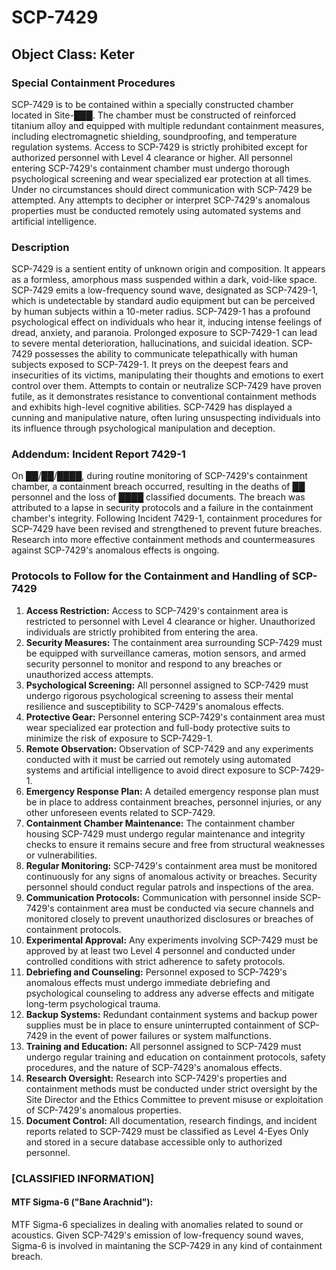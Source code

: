 
# SCP-7429

## Object Class: Keter

### Special Containment Procedures
SCP-7429 is to be contained within a specially constructed chamber located in Site-███. The chamber must be constructed of reinforced titanium alloy and equipped with multiple redundant containment measures, including electromagnetic shielding, soundproofing, and temperature regulation systems. Access to SCP-7429 is strictly prohibited except for authorized personnel with Level 4 clearance or higher. All personnel entering SCP-7429's containment chamber must undergo thorough psychological screening and wear specialized ear protection at all times. Under no circumstances should direct communication with SCP-7429 be attempted. Any attempts to decipher or interpret SCP-7429's anomalous properties must be conducted remotely using automated systems and artificial intelligence.

### Description
SCP-7429 is a sentient entity of unknown origin and composition. It appears as a formless, amorphous mass suspended within a dark, void-like space. SCP-7429 emits a low-frequency sound wave, designated as SCP-7429-1, which is undetectable by standard audio equipment but can be perceived by human subjects within a 10-meter radius. SCP-7429-1 has a profound psychological effect on individuals who hear it, inducing intense feelings of dread, anxiety, and paranoia. Prolonged exposure to SCP-7429-1 can lead to severe mental deterioration, hallucinations, and suicidal ideation. SCP-7429 possesses the ability to communicate telepathically with human subjects exposed to SCP-7429-1. It preys on the deepest fears and insecurities of its victims, manipulating their thoughts and emotions to exert control over them. Attempts to contain or neutralize SCP-7429 have proven futile, as it demonstrates resistance to conventional containment methods and exhibits high-level cognitive abilities. SCP-7429 has displayed a cunning and manipulative nature, often luring unsuspecting individuals into its influence through psychological manipulation and deception.

### Addendum: Incident Report 7429-1
On ██/██/████, during routine monitoring of SCP-7429's containment chamber, a containment breach occurred, resulting in the deaths of ██ personnel and the loss of ████ classified documents. The breach was attributed to a lapse in security protocols and a failure in the containment chamber's integrity. Following Incident 7429-1, containment procedures for SCP-7429 have been revised and strengthened to prevent future breaches. Research into more effective containment methods and countermeasures against SCP-7429's anomalous effects is ongoing.

### Protocols to Follow for the Containment and Handling of SCP-7429
1. **Access Restriction:** Access to SCP-7429's containment area is restricted to personnel with Level 4 clearance or higher. Unauthorized individuals are strictly prohibited from entering the area.
2. **Security Measures:** The containment area surrounding SCP-7429 must be equipped with surveillance cameras, motion sensors, and armed security personnel to monitor and respond to any breaches or unauthorized access attempts.
3. **Psychological Screening:** All personnel assigned to SCP-7429 must undergo rigorous psychological screening to assess their mental resilience and susceptibility to SCP-7429's anomalous effects.
4. **Protective Gear:** Personnel entering SCP-7429's containment area must wear specialized ear protection and full-body protective suits to minimize the risk of exposure to SCP-7429-1.
5. **Remote Observation:** Observation of SCP-7429 and any experiments conducted with it must be carried out remotely using automated systems and artificial intelligence to avoid direct exposure to SCP-7429-1.
6. **Emergency Response Plan:** A detailed emergency response plan must be in place to address containment breaches, personnel injuries, or any other unforeseen events related to SCP-7429.
7. **Containment Chamber Maintenance:** The containment chamber housing SCP-7429 must undergo regular maintenance and integrity checks to ensure it remains secure and free from structural weaknesses or vulnerabilities.
8. **Regular Monitoring:** SCP-7429's containment area must be monitored continuously for any signs of anomalous activity or breaches. Security personnel should conduct regular patrols and inspections of the area.
9. **Communication Protocols:** Communication with personnel inside SCP-7429's containment area must be conducted via secure channels and monitored closely to prevent unauthorized disclosures or breaches of containment protocols.
10. **Experimental Approval:** Any experiments involving SCP-7429 must be approved by at least two Level 4 personnel and conducted under controlled conditions with strict adherence to safety protocols.
11. **Debriefing and Counseling:** Personnel exposed to SCP-7429's anomalous effects must undergo immediate debriefing and psychological counseling to address any adverse effects and mitigate long-term psychological trauma.
12. **Backup Systems:** Redundant containment systems and backup power supplies must be in place to ensure uninterrupted containment of SCP-7429 in the event of power failures or system malfunctions.
13. **Training and Education:** All personnel assigned to SCP-7429 must undergo regular training and education on containment protocols, safety procedures, and the nature of SCP-7429's anomalous effects.
14. **Research Oversight:** Research into SCP-7429's properties and containment methods must be conducted under strict oversight by the Site Director and the Ethics Committee to prevent misuse or exploitation of SCP-7429's anomalous properties.
15. **Document Control:** All documentation, research findings, and incident reports related to SCP-7429 must be classified as Level 4-Eyes Only and stored in a secure database accessible only to authorized personnel.

### [CLASSIFIED INFORMATION]
#### MTF Sigma-6 ("Bane Arachnid"): 
MTF Sigma-6 specializes in dealing with anomalies related to sound or acoustics. Given SCP-7429's emission of low-frequency sound waves, Sigma-6 is involved in maintaning the SCP-7429 in any kind of containment breach.
